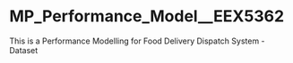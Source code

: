 # MP_Performance_Model__EEX5362
This is a Performance Modelling for Food Delivery Dispatch System - Dataset
